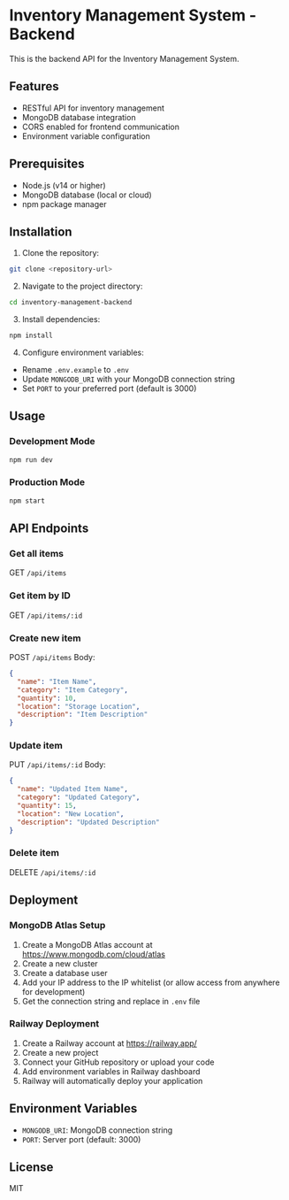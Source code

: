 # Inventory Management System - Backend

This is the backend API for the Inventory Management System.

## Features
- RESTful API for inventory management
- MongoDB database integration
- CORS enabled for frontend communication
- Environment variable configuration

## Prerequisites
- Node.js (v14 or higher)
- MongoDB database (local or cloud)
- npm package manager

## Installation

1. Clone the repository:
```bash
git clone <repository-url>
```

2. Navigate to the project directory:
```bash
cd inventory-management-backend
```

3. Install dependencies:
```bash
npm install
```

4. Configure environment variables:
- Rename `.env.example` to `.env`
- Update `MONGODB_URI` with your MongoDB connection string
- Set `PORT` to your preferred port (default is 3000)

## Usage

### Development Mode
```bash
npm run dev
```

### Production Mode
```bash
npm start
```

## API Endpoints

### Get all items
GET `/api/items`

### Get item by ID
GET `/api/items/:id`

### Create new item
POST `/api/items`
Body:
```json
{
  "name": "Item Name",
  "category": "Item Category",
  "quantity": 10,
  "location": "Storage Location",
  "description": "Item Description"
}
```

### Update item
PUT `/api/items/:id`
Body:
```json
{
  "name": "Updated Item Name",
  "category": "Updated Category",
  "quantity": 15,
  "location": "New Location",
  "description": "Updated Description"
}
```

### Delete item
DELETE `/api/items/:id`

## Deployment

### MongoDB Atlas Setup
1. Create a MongoDB Atlas account at https://www.mongodb.com/cloud/atlas
2. Create a new cluster
3. Create a database user
4. Add your IP address to the IP whitelist (or allow access from anywhere for development)
5. Get the connection string and replace in `.env` file

### Railway Deployment
1. Create a Railway account at https://railway.app/
2. Create a new project
3. Connect your GitHub repository or upload your code
4. Add environment variables in Railway dashboard
5. Railway will automatically deploy your application

## Environment Variables
- `MONGODB_URI`: MongoDB connection string
- `PORT`: Server port (default: 3000)

## License
MIT
